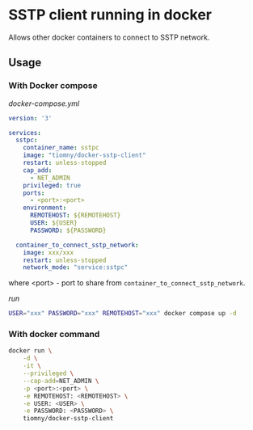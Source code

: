 # SSTP client running in docker

Allows other docker containers to connect to SSTP network.

## Usage

### With Docker compose


_docker-compose.yml_
```yaml
version: '3'

services:
  sstpc:
    container_name: sstpc
    image: "tiomny/docker-sstp-client"
    restart: unless-stopped
    cap_add:
      - NET_ADMIN
    privileged: true 
    ports:
      - <port>:<port>
    environment:
      REMOTEHOST: ${REMOTEHOST}
      USER: ${USER}
      PASSWORD: ${PASSWORD}

  container_to_connect_sstp_network:
    image: xxx/xxx
    restart: unless-stopped
    network_mode: "service:sstpc"
```
where \<port> - port to share from `container_to_connect_sstp_network`.

_run_
```bash
USER="xxx" PASSWORD="xxx" REMOTEHOST="xxx" docker compose up -d
```

### With docker command

```bash
docker run \
    -d \
    -it \
    --privileged \
    --cap-add=NET_ADMIN \
    -p <port>:<port> \
    -e REMOTEHOST: <REMOTEHOST> \
    -e USER: <USER> \
    -e PASSWORD: <PASSWORD> \
    tiomny/docker-sstp-client
```
